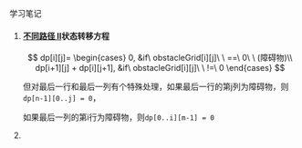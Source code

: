 学习笔记

1. #### [不同路径 II](https://leetcode-cn.com/problems/unique-paths-ii/)状态转移方程

   
   $$
   dp[i][j]=
   \begin{cases}
   0, &if\ obstacleGrid[i][j]\ \ ==\ 0\ \ (障碍物)\\
   dp[i+1][j] + dp[i][j+1], &if\ obstacleGrid[i][j]\ \ !=\ 0
   \end{cases}
   $$

   但对最后一行和最后一列有个特殊处理，如果最后一行的第j列为障碍物，则`dp[n-1][0..j] = 0`，

   如果最后一列的第i行为障碍物，则`dp[0..i][m-1] = 0`

2. 

